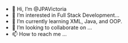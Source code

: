 - 👋 Hi, I’m @JPAVictoria
- 👀 I’m interested in Full Stack Development...
- 🌱 I’m currently learning XML, Java, and OOP.
- 💞️ I’m looking to collaborate on ...
- 📫 How to reach me ...

<!---
JPAVictoria/JPAVictoria is a ✨ special ✨ repository because its `README.md` (this file) appears on your GitHub profile.
You can click the Preview link to take a look at your changes.
--->
